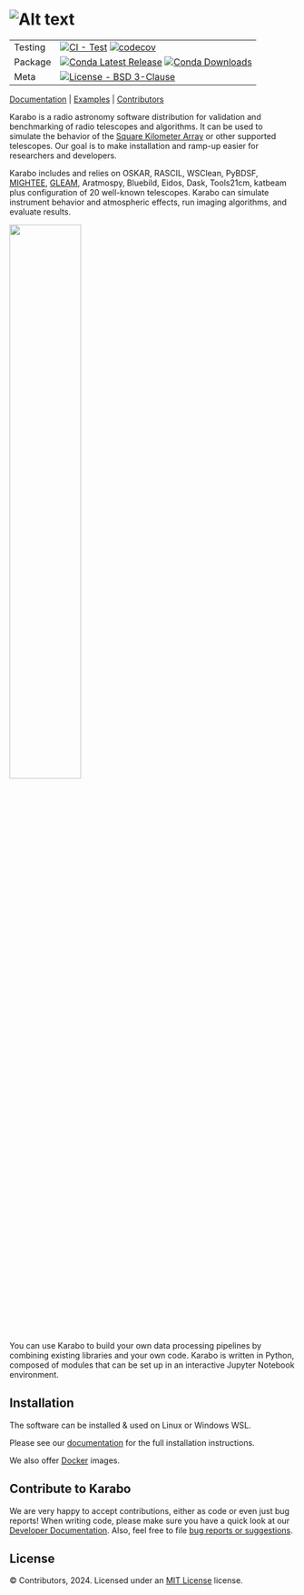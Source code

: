![Alt text](doc/src/_static/logo.png?raw=true "Karabo")
===========
| | |
| --- | --- |
| Testing | [![CI - Test](https://github.com/i4Ds/Karabo-Pipeline/actions/workflows/test.yml/badge.svg)](https://github.com/i4Ds/Karabo-Pipeline/actions/workflows/test.yml) [![codecov](https://codecov.io/gh/i4Ds/Karabo-Pipeline/graph/badge.svg?token=WU4IC2MOXV)](https://codecov.io/gh/i4Ds/Karabo-Pipeline) |
| Package | [![Conda Latest Release](https://anaconda.org/i4ds/karabo-pipeline/badges/version.svg)](https://anaconda.org/i4ds/karabo-pipeline) [![Conda Downloads](https://anaconda.org/i4ds/karabo-pipeline/badges/downloads.svg)](https://anaconda.org/i4ds/karabo-pipeline) |
| Meta | [![License - BSD 3-Clause](https://anaconda.org/i4ds/karabo-pipeline/badges/license.svg)](https://github.com/i4Ds/Karabo-Pipeline/blob/main/LICENSE) |

[Documentation](https://i4ds.github.io/Karabo-Pipeline/) |
[Examples](https://i4ds.github.io/Karabo-Pipeline/examples/examples.html) |
[Contributors](CONTRIBUTORS.md)

Karabo is a radio astronomy software distribution for validation and benchmarking of radio telescopes and algorithms. It can be used to simulate the behavior of the [Square Kilometer Array](https://www.skatelescope.org/the-ska-project/) or other supported telescopes. Our goal is to make installation and ramp-up easier for researchers and developers.

Karabo includes and relies on OSKAR, RASCIL, WSClean, PyBDSF, [MIGHTEE](https://arxiv.org/abs/2211.05741), [GLEAM](https://www.mwatelescope.org/science/galactic-science/gleam/), Aratmospy, Bluebild, Eidos, Dask, Tools21cm, katbeam plus configuration of 20 well-known telescopes. Karabo can simulate instrument behavior and atmospheric effects, run imaging algorithms, and evaluate results.

<img src="https://github.com/i4Ds/Karabo-Pipeline/assets/4119188/1b5086c4-9df7-4732-a832-89fdbd8abba9" width="50%" />

You can use Karabo to build your own data processing pipelines by combining existing libraries and your own code. Karabo is written in Python, composed of modules that can be set up in an interactive Jupyter Notebook environment.

Installation
------------

The software can be installed & used on Linux or Windows WSL.

Please see our [documentation](https://i4ds.github.io/Karabo-Pipeline/installation_user.html) 
for the full installation instructions.

We also offer [Docker](https://i4ds.github.io/Karabo-Pipeline/container.html) images.

Contribute to Karabo
---------------------
We are very happy to accept contributions, either as code or even just bug reports! When writing code,
please make sure you have a quick look at our [Developer Documentation](https://i4ds.github.io/Karabo-Pipeline/development.html).
Also, feel free to file [bug reports or suggestions](https://github.com/i4Ds/Karabo-Pipeline/issues).

License
-------
© Contributors, 2024. Licensed under an [MIT License](https://github.com/i4Ds/Karabo-Pipeline/blob/main/LICENSE) license.
